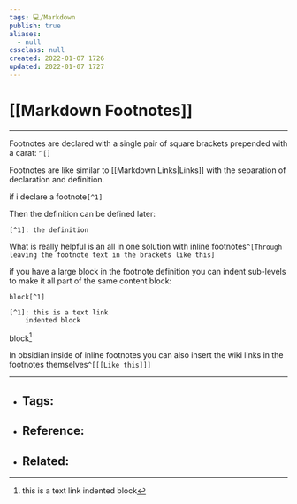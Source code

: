 ```yaml
---
tags: 💻️/Markdown
publish: true
aliases:
  - null
cssclass: null
created: 2022-01-07 1726
updated: 2022-01-07 1727
---
```


# [[Markdown Footnotes]]

---

Footnotes are declared with a single pair of square brackets prepended with a carat: `^[]`

Footnotes are like similar to [[Markdown Links|Links]] with the separation of declaration and definition.

if i declare a footnote`[^1]`

Then the definition can be defined later:

`[^1]: the definition`

What is really helpful is an all in one solution with inline footnotes`^[Through leaving the footnote text in the brackets like this]`

if you have a large block in the footnote definition you can indent sub-levels to make it all part of the same content block:

```
block[^1]

[^1]: this is a text link
	indented block
```

block[^1]

[^1]: this is a text link
	indented block
	

In obsidian inside of inline footnotes you can also insert the wiki links in the footnotes themselves`^[[[Like this]]]`	

---

- Tags: 
	- 
- Reference:
	- 
- Related:
	- 
